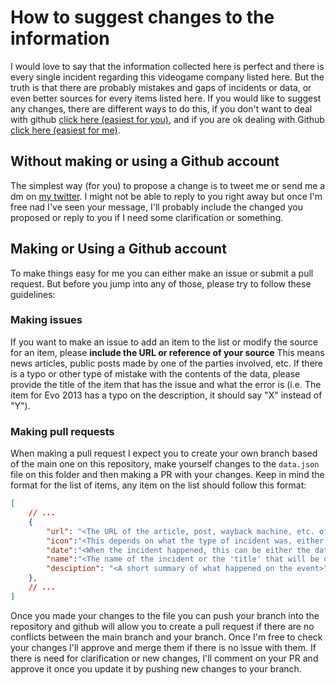 # How to suggest changes to the information
I would love to say that the information collected here is perfect and there is every single incident regarding this videogame company listed here. But the truth is that there are probably mistakes and gaps of incidents or data, or even better sources for every items listed here. If you would like to suggest any changes, there are different ways to do this, if you don't want to deal with github [click here (easiest for you)](#without-making-or-using-a-github-account), and if you are ok dealing with Github [click here (easiest for me)](#making-or-using-a-github-account).


## Without making or using a Github account
The simplest way (for you) to propose a change is to tweet me or send me a dm on [my twitter](https://twitter.com/Camilozvi). I might not be able to reply to you right away but once I'm free nad I've seen your message, I'll probably include the changed you proposed or reply to you if I need some clarification or something.

## Making or Using a Github account
To make things easy for me you can either make an issue or submit a pull request. But before you jump into any of those, please try to follow these guidelines:

### Making issues
If you want to make an issue to add an item to the list or modify the source for an item, please **include the URL or reference of your source** This means news articles, public posts made by one of the parties involved, etc. If there is a typo or other type of mistake with the contents of the data, please provide the title of the item that has the issue and what the error is (i.e. The item for Evo 2013 has a typo on the description, it should say "X" instead of "Y").

### Making pull requests
When making a pull request I expect you to create your own branch based of the main one on this repository, make yourself changes to the `data.json` file on this folder and then making a PR with your changes. Keep in mind the format for the list of items, any item on the list should follow this format:
```JSON
[
    // ...
    {
        "url": "<The URL of the article, post, wayback machine, etc. of the event.>",
        "icon":"<This depends on what the type of incident was, either: 'block.svg' for anything blocked by the big N , 'law.svg' for any legal letters from the big N or 'balance.svg' for any monetary compensation obtained by the big N>",
        "date":"<When the incident happened, this can be either the date when an article was post or when a publication or statement by any party involved was made about the incident. This should be formated as: 'yyyy-mm-dd'>",
        "name":"<The name of the incident or the 'title' that will be displayed on the website>",
        "desciption": "<A short summary of what happened on the event>"
    },
    // ... 
]
```
Once you made your changes to the file you can push your branch into the repository and github will allow you to create a pull request if there are no conflicts between the main branch and your branch. Once I'm free to check your changes I'll approve and merge them if there is no issue with them. If there is need for clarification or new changes, I'll comment on your PR and approve it once you update it by pushing new changes to your branch.

